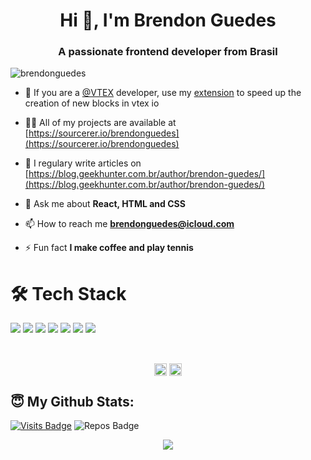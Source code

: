 <h1 align="center">Hi 👋, I'm Brendon Guedes</h1>
<h3 align="center">A passionate frontend developer from Brasil</h3>

<p align="left"> <img src="https://komarev.com/ghpvc/?username=brendonguedes" alt="brendonguedes" /> </p>

- 🔭 If you are a [@VTEX](https://developers.vtex.com/vtex-developer-docs/docs/overview-5) developer, use my [extension](https://marketplace.visualstudio.com/items?itemName=brendonguedes.vtex-snippets) to speed up the creation of new blocks in vtex io

- 👨‍💻 All of my projects are available at [https://sourcerer.io/brendonguedes](https://sourcerer.io/brendonguedes)

- 📝 I regulary write articles on [https://blog.geekhunter.com.br/author/brendon-guedes/](https://blog.geekhunter.com.br/author/brendon-guedes/)

- 💬 Ask me about **React, HTML and CSS**

- 📫 How to reach me **brendonguedes@icloud.com**

- ⚡ Fun fact **I make coffee and play tennis**


# 🛠 Tech Stack

<p>
  <img src="https://img.shields.io/badge/javascript%20-%23323330.svg?&style=for-the-badge&logo=javascript&logoColor=%23F7DF1E"/>
  <img src="https://img.shields.io/badge/typescript%20-%23007ACC.svg?&style=for-the-badge&logo=typescript&logoColor=white"/>
  <img src="https://img.shields.io/badge/react%20-%2320232a.svg?&style=for-the-badge&logo=react&logoColor=%2361DAFB"/>
  <img src="https://img.shields.io/badge/react_native%20-%2320232a.svg?&style=for-the-badge&logo=react&logoColor=%2361DAFB"/>
  <img src="https://img.shields.io/badge/node.js%20-%2343853D.svg?&style=for-the-badge&logo=node.js&logoColor=white"/>
  <img src="https://img.shields.io/badge/git%20-%23F05033.svg?&style=for-the-badge&logo=git&logoColor=white"/>
  <img src="https://img.shields.io/badge/github%20-%23121011.svg?&style=for-the-badge&logo=github&logoColor=white"/>
</p>

<a href="https://sourcerer.io/brendonguedes"><img src="https://img.shields.io/badge/JavaScript-358%20commits-yellow.svg" alt=""></a>
<a href="https://sourcerer.io/brendonguedes"><img src="https://img.shields.io/badge/CSS-221%20commits-orange.svg" alt=""></a>
<a href="https://sourcerer.io/brendonguedes"><img src="https://img.shields.io/badge/HTML-73%20commits-blue.svg" alt=""></a>
<a href="https://sourcerer.io/brendonguedes"><img src="https://img.shields.io/badge/Java-16%20commits-purple.svg" alt=""></a>
<a href="https://sourcerer.io/brendonguedes"><img src="https://img.shields.io/badge/Gradle-16%20commits-black.svg" alt=""></a>
<a href="https://sourcerer.io/brendonguedes"><img src="https://img.shields.io/badge/Objective–C-2%20commits-pink.svg" alt=""></a>
<a href="https://sourcerer.io/brendonguedes"><img src="https://img.shields.io/badge/TypeScript-2%20commits-green.svg" alt=""></a>

<p align="center">
<a href="https://twitter.com/brendonguedess" target="blank"><img align="center" src="https://cdn.jsdelivr.net/npm/simple-icons@3.0.1/icons/twitter.svg" alt="brendonguedess" height="20" width="20" /></a>
<a href="https://linkedin.com/in/brendon guedes" target="blank"><img align="center" src="https://cdn.jsdelivr.net/npm/simple-icons@3.0.1/icons/linkedin.svg" alt="brendon guedes" height="20" width="20" /></a>
</p>


## 😇 My Github Stats:

[![Visits Badge](https://badges.pufler.dev/visits/brendonguedes/brendonguedes?style=for-the-badge)](https://github.com/brendonguedes)
![Repos Badge](https://badges.pufler.dev/repos/brendonguedes?style=for-the-badge)

<p align = "center">
  <img src = "https://github-readme-stats.vercel.app/api?username=brendonguedes&show_icons=true&theme=algolia&line_height=27">
</p>

